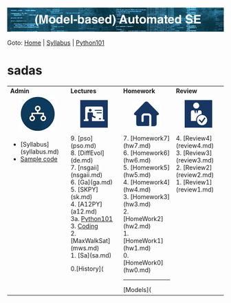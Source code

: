 ![banner](img/banner.png)

Goto: [Home](README.md) | [Syllabus](syllabus.md) | [Python101](python101.pdf)

sadas
=====

<table>
<tr><td ><b>Admin</b>
</td><td><b>Lectures</b>
</td><td><b>Homework</b>
</td><td><b>Review</b>
</td> </tr>
<tr><td  align=center><img src="img/admin.jpg">
</td><td align=center><img src="img/lectures.gif">
</td><td align=center><img src="img/homework.png">
</td><td align=center><img src="img/review.gif">
</td> </tr>
<tr><td valign=top>
<ul>
<li>[Syllabus](syllabus.md)</lu1>
<li><a href="Repos">Sample code</a></lu1>
</ul>
</td><td valign=top>
9. [pso](pso.md)<br>
8. [DiffEvol](de.md)<br>
7. [nsgaii](nsgaii.md)<br>
6.  [Ga](ga.md)<br>
5.  [SKPY](sk.md)<br>
4.  [A12PY](a12.md) <br>
3a. <a href="https://github.com/timm/sbse14/wiki/python101py">Python101</a><br>
3. <a href="sapy">Coding</a><br>
2. [MaxWalkSat](mws.md) <br>
1. [Sa](sa.md)   <br>

0.[History](

</td><td valign=top>
7. [Homework7](hw7.md)<br>
6. [Homework6](hw6.md)<br>
5. [Homework5](hw5.md)<br>
4. [Homework4](hw4.md) <br>
3. [Homework3](hw3.md) <br>
2. [HomeWork2](hw2.md) <br>
1. [HomeWork1](hw1.md) <br>
0. [HomeWork0](hw0.md) <br>

<hr>
[Models](
</td><td valign=top>
4. [Review4](review4.md)<br>
3. [Review3](review3.md)<br>
2. [Review2](review2.md)<br>
1. [Review1](review1.md)<br>


</td> 
</tr></table>

